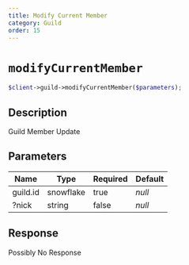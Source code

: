 ```yaml
---
title: Modify Current Member
category: Guild
order: 15
---
```


# `modifyCurrentMember`

```php
$client->guild->modifyCurrentMember($parameters);
```

## Description

Guild Member Update

## Parameters


Name | Type | Required | Default
--- | --- | --- | ---
guild.id | snowflake | true | *null*
?nick | string | false | *null*

## Response

Possibly No Response

